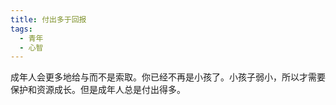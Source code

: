 ```yaml
---
title: 付出多于回报
tags:
  - 青年
  - 心智
---
```


成年人会更多地给与而不是索取。你已经不再是小孩了。小孩子弱小，所以才需要保护和资源成长。但是成年人总是付出得多。
